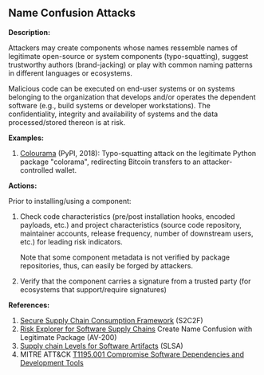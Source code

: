 ## Name Confusion Attacks

**Description:**

Attackers may create components whose names ressemble names of legitimate open-source or system components (typo-squatting), suggest trustworthy authors (brand-jacking) or play with common naming patterns in different languages or ecosystems.

Malicious code can be executed on end-user systems or on systems belonging to the organization that develops and/or operates the dependent software (e.g., build systems or developer workstations). The confidentiality, integrity and availability of systems and the data processed/stored thereon is at risk.

**Examples:**

1. [Colourama](https://bertusk.medium.com/cryptocurrency-clipboard-hijacker-discovered-in-pypi-repository-b66b8a534a8) (PyPI, 2018): Typo-squatting attack on the legitimate Python package "colorama", redirecting Bitcoin transfers to an attacker-controlled wallet.

**Actions:**

Prior to installing/using a component: 
1. Check code characteristics (pre/post installation hooks, encoded payloads, etc.) and project characteristics (source code repository, maintainer accounts, release frequency, number of downstream users, etc.) for leading risk indicators.

    Note that some component metadata is not verified by package repositories, thus, can easily be forged by attackers.
    
2. Verify that the component carries a signature from a trusted party (for ecosystems that support/require signatures)

**References:**

1. [Secure Supply Chain Consumption Framework](https://www.microsoft.com/en-us/securityengineering/opensource) (S2C2F)
2. [Risk Explorer for Software Supply Chains](https://riskexplorer.endorlabs.com/) Create Name Confusion with Legitimate Package (AV-200)
3. [Supply chain Levels for Software Artifacts](https://slsa.dev/) (SLSA)
4. MITRE ATT&CK [T1195.001 Compromise Software Dependencies and Development Tools](https://attack.mitre.org/techniques/T1195/001/)